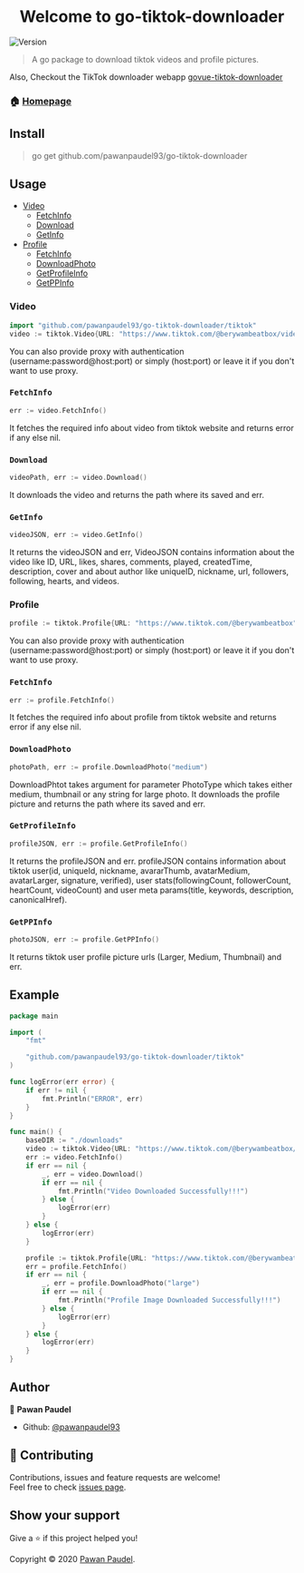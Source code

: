 <h1 align="center">Welcome to go-tiktok-downloader</h1>
<p>
  <img alt="Version" src="https://img.shields.io/badge/version-0.1.0-blue.svg?cacheSeconds=2592000" />
</p>

> A go package to download tiktok videos and profile pictures. 

Also, Checkout the TikTok downloader webapp [govue-tiktok-downloader](https://github.com/pawanpaudel93/govue-tiktok-downloader)

### 🏠 [Homepage](https://github.com/pawanpaudel93/go-tiktok-downloader)

## Install
> go get github.com/pawanpaudel93/go-tiktok-downloader

## Usage
- [Video](#video)
     - [FetchInfo](#fetchinfo)
     - [Download](#download)
	 - [GetInfo](#getinfo)
- [Profile](#profile)
     - [FetchInfo](#fetchinfo1)
     - [DownloadPhoto](#downloadphoto)
     - [GetProfileInfo](#getprofileinfo)
	 - [GetPPInfo](#getppinfo)
	 
### Video
```go
import "github.com/pawanpaudel93/go-tiktok-downloader/tiktok"
video := tiktok.Video{URL: "https://www.tiktok.com/@berywambeatbox/video/6897238157025086721", BaseDIR: "./downloads", Proxy: ""}
```
You can also provide proxy with authentication (username:password@host:port) or simply (host:port) or leave it if you don't want to use proxy.

### ``FetchInfo``
```go
err := video.FetchInfo()
```
It fetches the required info about video from tiktok website and returns error if any else nil.

### ``Download``
```go
videoPath, err := video.Download()
```
It downloads the video and returns the path where its saved and err.

### ``GetInfo``
```go
videoJSON, err := video.GetInfo()
```
It returns the videoJSON and err, VideoJSON contains information about the video like ID, URL, likes, shares, comments, played, createdTime, description, cover and about author like uniqueID, nickname, url, followers, following, hearts, and videos.

### Profile
```go
profile := tiktok.Profile{URL: "https://www.tiktok.com/@berywambeatbox", BaseDIR: "./downloads", Proxy: ""}
```
You can also provide proxy with authentication (username:password@host:port) or simply (host:port) or leave it if you don't want to use proxy.

### ``FetchInfo``
```go
err := profile.FetchInfo()
```
It fetches the required info about profile from tiktok website and returns error if any else nil.

### ``DownloadPhoto``
```go
photoPath, err := profile.DownloadPhoto("medium")
```
DownloadPhtot takes argument for parameter PhotoType which takes either medium, thumbnail or any string for large photo.
It downloads the profile picture and returns the path where its saved and err.

### ``GetProfileInfo``
```go
profileJSON, err := profile.GetProfileInfo()
```
It returns the profileJSON and err. profileJSON contains information about tiktok user(id, uniqueId, nickname, avararThumb, avatarMedium, avatarLarger, signature, verified), user stats(followingCount, followerCount, heartCount, videoCount) and user meta params(title, keywords, description, canonicalHref).

### ``GetPPInfo``
```go
photoJSON, err := profile.GetPPInfo()
```
It returns tiktok user profile picture urls (Larger, Medium, Thumbnail) and err.

## Example

```go
package main

import (
	"fmt"

	"github.com/pawanpaudel93/go-tiktok-downloader/tiktok"
)

func logError(err error) {
	if err != nil {
		fmt.Println("ERROR", err)
	}
}

func main() {
	baseDIR := "./downloads"
	video := tiktok.Video{URL: "https://www.tiktok.com/@berywambeatbox/video/6897238157025086721", BaseDIR: baseDIR}
	err := video.FetchInfo()
	if err == nil {
		_, err = video.Download()
		if err == nil {
			fmt.Println("Video Downloaded Successfully!!!")
		} else {
			logError(err)
		}
	} else {
		logError(err)
	}

	profile := tiktok.Profile{URL: "https://www.tiktok.com/@berywambeatbox", BaseDIR: baseDIR}
	err = profile.FetchInfo()
	if err == nil {
		_, err = profile.DownloadPhoto("large")
		if err == nil {
			fmt.Println("Profile Image Downloaded Successfully!!!")
		} else {
			logError(err)
		}
	} else {
		logError(err)
	}
}

```

## Author

👤 **Pawan Paudel**

* Github: [@pawanpaudel93](https://github.com/pawanpaudel93)

## 🤝 Contributing

Contributions, issues and feature requests are welcome!<br />Feel free to check [issues page](https://github.com/pawanpaudel93/go-tiktok-downloader/issues). 

## Show your support

Give a ⭐️ if this project helped you!

Copyright © 2020 [Pawan Paudel](https://github.com/pawanpaudel93).<br />

